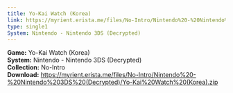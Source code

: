 ```yaml
---
title: Yo-Kai Watch (Korea)
link: https://myrient.erista.me/files/No-Intro/Nintendo%20-%20Nintendo%203DS%20(Decrypted)/Yo-Kai%20Watch%20(Korea).zip
type: single1
System: Nintendo - Nintendo 3DS (Decrypted)
---
```

<b>Game:</b> Yo-Kai Watch (Korea)<br>
<b>System:</b> Nintendo - Nintendo 3DS (Decrypted)<br>
<b>Collection:</b> No-Intro<br>
<b>Download:</b> https://myrient.erista.me/files/No-Intro/Nintendo%20-%20Nintendo%203DS%20(Decrypted)/Yo-Kai%20Watch%20(Korea).zip